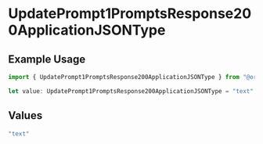 # UpdatePrompt1PromptsResponse200ApplicationJSONType

## Example Usage

```typescript
import { UpdatePrompt1PromptsResponse200ApplicationJSONType } from "@orq-ai/node/models/operations";

let value: UpdatePrompt1PromptsResponse200ApplicationJSONType = "text";
```

## Values

```typescript
"text"
```
